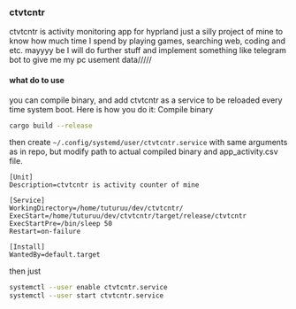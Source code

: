 ### ctvtcntr 
ctvtcntr is activity monitoring app for hyprland
just a silly project of mine to know how much time I spend by playing games, searching web, coding and etc.
mayyyy be I will do further stuff and implement something like telegram bot to give me my pc usement data/////

#### what do to use
you can compile binary, and add ctvtcntr as a service to be reloaded every time system boot.
Here is how you do it:
Compile binary
```sh
cargo build --release
```
then create ```~/.config/systemd/user/ctvtcntr.service``` with same arguments as in repo, but modify path to actual compiled binary and app_activity.csv file.


```
[Unit]
Description=ctvtcntr is activity counter of mine

[Service]
WorkingDirectory=/home/tuturuu/dev/ctvtcntr/
ExecStart=/home/tuturuu/dev/ctvtcntr/target/release/ctvtcntr
ExecStartPre=/bin/sleep 50
Restart=on-failure

[Install]
WantedBy=default.target
```
then just

```sh
systemctl --user enable ctvtcntr.service
systemctl --user start ctvtcntr.service
```
